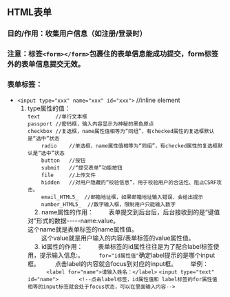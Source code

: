 ## HTML表单
### 目的/作用：收集用户信息（如注册/登录时）
### 注意：标签`<form></form>`包裹住的表单信息能成功提交，form标签外的表单信息提交无效。
### 表单标签：
   - `<input type="xxx" name="xxx" id="xxx">` //inline element<br/>
      1. type属性的值：<br/>
         `text     //单行文本框`<br/>
         `passport //密码框，输入内容显示为神秘的黑色原点`<br/>
         `checkbox //复选框，name属性值相等为“同组”，有checked属性的复选框默认是“选中”状态`<br/>
         `radio    //单选框，name属性值相等为“同组”，有checked属性的复选框默认是“选中”状态`<br/>
         `button   //按钮`<br/>
         `submit   //“提交表单”功能按钮`<br/>
         `file     //上传文件`<br/>
         `hidden   //对用户隐藏的“校验信息”，用于校验用户的合法性、阻止CSRF攻击。`<br/>
         `email_HTML5_  //邮箱地址框，如果邮箱地址输入错误，会给出提示`<br/>
         `number_HTML5_  //数字输入框，限制用户只能输入数字`<br/>
     2. name属性的作用：
         表单提交到后台后，后台接收到的是“键值对”形式的数据-----name:value。<br/>
         这个name就是表单标签的name属性值。<br/>
         这个value就是用户输入的内容/表单标签的value属性值。<br/>
     3. id属性的作用：
         表单标签的id属性往往是为了配合label标签使用，<label for="id属性值">提示输入信息:</label>。
         `for="id属性值"`确定label提示的是哪个input框。
         点击label的内容就会focus到对应的input框。
        举例：<br/>
            `<label for="name">请输入姓名：</label>`
            `<input type="text" id="name">`
            `<!--点击label标签，id属性值和 label标签的for属性值 相等的input标签就会处于focus状态，可以在里面输入内容-->`
            
